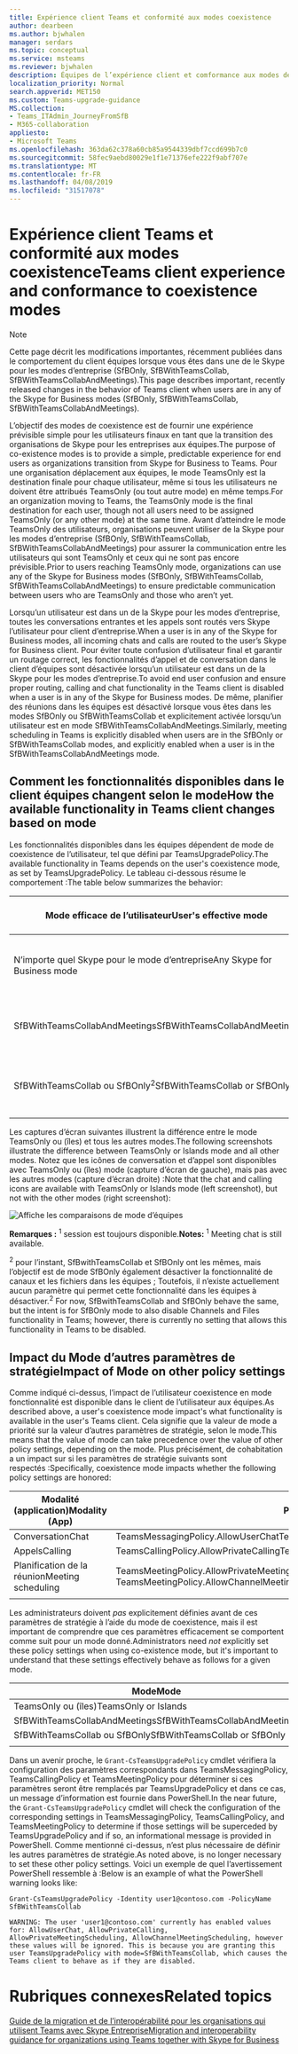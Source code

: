 ```yaml
---
title: Expérience client Teams et conformité aux modes coexistence
author: dearbeen
ms.author: bjwhalen
manager: serdars
ms.topic: conceptual
ms.service: msteams
ms.reviewer: bjwhalen
description: Équipes de l’expérience client et comformance aux modes de coexistence
localization_priority: Normal
search.appverid: MET150
ms.custom: Teams-upgrade-guidance
MS.collection:
- Teams_ITAdmin_JourneyFromSfB
- M365-collaboration
appliesto:
- Microsoft Teams
ms.openlocfilehash: 363da62c378a60cb85a9544339dbf7ccd699b7c0
ms.sourcegitcommit: 58fec9aebd80029e1f1e71376efe222f9abf707e
ms.translationtype: MT
ms.contentlocale: fr-FR
ms.lasthandoff: 04/08/2019
ms.locfileid: "31517078"
---
```

<a name="about-upgrade-basic"></a>

# <a name="teams-client-experience-and-conformance-to-coexistence-modes"></a><span data-ttu-id="bcb90-103">Expérience client Teams et conformité aux modes coexistence</span><span class="sxs-lookup"><span data-stu-id="bcb90-103">Teams client experience and conformance to coexistence modes</span></span>

> [!NOTE]
> <span data-ttu-id="bcb90-104">Cette page décrit les modifications importantes, récemment publiées dans le comportement du client équipes lorsque vous êtes dans une de le Skype pour les modes d’entreprise (SfBOnly, SfBWithTeamsCollab, SfBWithTeamsCollabAndMeetings).</span><span class="sxs-lookup"><span data-stu-id="bcb90-104">This page describes important, recently released changes in the behavior of Teams client when users are in any of the Skype for Business modes (SfBOnly, SfBWithTeamsCollab, SfBWithTeamsCollabAndMeetings).</span></span>


<span data-ttu-id="bcb90-105">L’objectif des modes de coexistence est de fournir une expérience prévisible simple pour les utilisateurs finaux en tant que la transition des organisations de Skype pour les entreprises aux équipes.</span><span class="sxs-lookup"><span data-stu-id="bcb90-105">The purpose of co-existence modes is to provide a simple, predictable experience for end users as organizations transition from Skype for Business to Teams.</span></span>  <span data-ttu-id="bcb90-106">Pour une organisation déplacement aux équipes, le mode TeamsOnly est la destination finale pour chaque utilisateur, même si tous les utilisateurs ne doivent être attribués TeamsOnly (ou tout autre mode) en même temps.</span><span class="sxs-lookup"><span data-stu-id="bcb90-106">For an organization moving to Teams, the TeamsOnly mode is the final destination for each user, though not all users need to be assigned TeamsOnly (or any other mode) at the same time.</span></span>  <span data-ttu-id="bcb90-107">Avant d’atteindre le mode TeamsOnly des utilisateurs, organisations peuvent utiliser de la Skype pour les modes d’entreprise (SfBOnly, SfBWithTeamsCollab, SfBWithTeamsCollabAndMeetings) pour assurer la communication entre les utilisateurs qui sont TeamsOnly et ceux qui ne sont pas encore prévisible.</span><span class="sxs-lookup"><span data-stu-id="bcb90-107">Prior to users reaching TeamsOnly mode, organizations can use any of the Skype for Business modes (SfBOnly, SfBWithTeamsCollab, SfBWithTeamsCollabAndMeetings) to ensure predictable communication between users who are TeamsOnly and those who aren’t yet.</span></span> 

<span data-ttu-id="bcb90-108">Lorsqu’un utilisateur est dans un de la Skype pour les modes d’entreprise, toutes les conversations entrantes et les appels sont routés vers Skype l’utilisateur pour client d’entreprise.</span><span class="sxs-lookup"><span data-stu-id="bcb90-108">When a user is in any of the Skype for Business modes, all incoming chats and calls are routed to the user’s Skype for Business client.</span></span> <span data-ttu-id="bcb90-109">Pour éviter toute confusion d’utilisateur final et garantir un routage correct, les fonctionnalités d’appel et de conversation dans le client d’équipes sont désactivée lorsqu’un utilisateur est dans un de la Skype pour les modes d’entreprise.</span><span class="sxs-lookup"><span data-stu-id="bcb90-109">To avoid end user confusion and ensure proper routing, calling and chat functionality in the Teams client is disabled when a user is in any of the Skype for Business modes.</span></span> <span data-ttu-id="bcb90-110">De même, planifier des réunions dans les équipes est désactivé lorsque vous êtes dans les modes SfBOnly ou SfBWithTeamsCollab et explicitement activée lorsqu’un utilisateur est en mode SfBWithTeamsCollabAndMeetings.</span><span class="sxs-lookup"><span data-stu-id="bcb90-110">Similarly, meeting scheduling in Teams is explicitly disabled when users are in the SfBOnly or SfBWithTeamsCollab modes, and explicitly enabled when a user is in the SfBWithTeamsCollabAndMeetings mode.</span></span>   

## <a name="how-the-available-functionality-in-teams-client-changes-based-on-mode"></a><span data-ttu-id="bcb90-111">Comment les fonctionnalités disponibles dans le client équipes changent selon le mode</span><span class="sxs-lookup"><span data-stu-id="bcb90-111">How the available functionality in Teams client changes based on mode</span></span>
<span data-ttu-id="bcb90-112">Les fonctionnalités disponibles dans les équipes dépendent de mode de coexistence de l’utilisateur, tel que défini par TeamsUpgradePolicy.</span><span class="sxs-lookup"><span data-stu-id="bcb90-112">The available functionality in Teams depends on the user's coexistence mode, as set by TeamsUpgradePolicy.</span></span> <span data-ttu-id="bcb90-113">Le tableau ci-dessous résume le comportement :</span><span class="sxs-lookup"><span data-stu-id="bcb90-113">The table below summarizes the  behavior:</span></span>

|<span data-ttu-id="bcb90-114">Mode efficace de l’utilisateur</span><span class="sxs-lookup"><span data-stu-id="bcb90-114">User's effective mode</span></span>|<span data-ttu-id="bcb90-115">Expérience client d’équipes</span><span class="sxs-lookup"><span data-stu-id="bcb90-115">Experience in Teams client</span></span>|
|---|---|
|<span data-ttu-id="bcb90-116">N’importe quel Skype pour le mode d’entreprise</span><span class="sxs-lookup"><span data-stu-id="bcb90-116">Any Skype for Business mode</span></span>|<span data-ttu-id="bcb90-117">L’appel et de conversation<sup>1</sup> sont désactivées.</span><span class="sxs-lookup"><span data-stu-id="bcb90-117">Calling and Chat<sup>1</sup> are disabled.</span></span>|
|<span data-ttu-id="bcb90-118">SfBWithTeamsCollabAndMeetings</span><span class="sxs-lookup"><span data-stu-id="bcb90-118">SfBWithTeamsCollabAndMeetings</span></span>|<span data-ttu-id="bcb90-119">Planification de la réunion est disponible</span><span class="sxs-lookup"><span data-stu-id="bcb90-119">Meeting scheduling is available</span></span>|
|<span data-ttu-id="bcb90-120">SfBWithTeamsCollab ou SfBOnly<sup>2</sup></span><span class="sxs-lookup"><span data-stu-id="bcb90-120">SfBWithTeamsCollab or SfBOnly<sup>2</sup></span></span>|<span data-ttu-id="bcb90-121">Planification de la réunion n’est pas disponible</span><span class="sxs-lookup"><span data-stu-id="bcb90-121">Meeting scheduling is not available</span></span>|
|||

<span data-ttu-id="bcb90-122">Les captures d’écran suivantes illustrent la différence entre le mode TeamsOnly ou (îles) et tous les autres modes.</span><span class="sxs-lookup"><span data-stu-id="bcb90-122">The following screenshots illustrate the difference between TeamsOnly or Islands mode and all other modes.</span></span> <span data-ttu-id="bcb90-123">Notez que les icônes de conversation et d’appel sont disponibles avec TeamsOnly ou (îles) mode (capture d’écran de gauche), mais pas avec les autres modes (capture d’écran droite) :</span><span class="sxs-lookup"><span data-stu-id="bcb90-123">Note that the chat and calling icons are available with TeamsOnly or Islands mode (left screenshot), but not with the other modes (right screenshot):</span></span>

![Affiche les comparaisons de mode d’équipes](media/teams-mode-comparison.png)


 
<span data-ttu-id="bcb90-125">**Remarques :**
<sup>1</sup> session est toujours disponible.</span><span class="sxs-lookup"><span data-stu-id="bcb90-125">**Notes:**
<sup>1</sup> Meeting chat is still available.</span></span>

<span data-ttu-id="bcb90-126"><sup>2</sup> pour l’instant, SfBwithTeamsCollab et SfBOnly ont les mêmes, mais l’objectif est de mode SfBOnly également désactiver la fonctionnalité de canaux et les fichiers dans les équipes ; Toutefois, il n’existe actuellement aucun paramètre qui permet cette fonctionnalité dans les équipes à désactiver.</span><span class="sxs-lookup"><span data-stu-id="bcb90-126"><sup>2</sup> For now, SfBwithTeamsCollab and SfBOnly behave the same, but the intent is for SfBOnly mode to also disable Channels and Files functionality in Teams; however, there is currently no setting that allows this functionality in Teams to be disabled.</span></span>


## <a name="impact-of-mode-on-other-policy-settings"></a><span data-ttu-id="bcb90-127">Impact du Mode d’autres paramètres de stratégie</span><span class="sxs-lookup"><span data-stu-id="bcb90-127">Impact of Mode on other policy settings</span></span>
<span data-ttu-id="bcb90-128">Comme indiqué ci-dessus, l’impact de l’utilisateur coexistence en mode fonctionnalité est disponible dans le client de l’utilisateur aux équipes.</span><span class="sxs-lookup"><span data-stu-id="bcb90-128">As described above, a user's coexistence mode impact's what functionality is available in the user's Teams client.</span></span> <span data-ttu-id="bcb90-129">Cela signifie que la valeur de mode a priorité sur la valeur d’autres paramètres de stratégie, selon le mode.</span><span class="sxs-lookup"><span data-stu-id="bcb90-129">This means that the value of mode can take precedence over the value of other policy settings, depending on the mode.</span></span> <span data-ttu-id="bcb90-130">Plus précisément, de cohabitation a un impact sur si les paramètres de stratégie suivants sont respectés :</span><span class="sxs-lookup"><span data-stu-id="bcb90-130">Specifically,  coexistence mode impacts whether the following policy settings are honored:</span></span>

|<span data-ttu-id="bcb90-131">**Modalité (application)**</span><span class="sxs-lookup"><span data-stu-id="bcb90-131">**Modality (App)**</span></span>|<span data-ttu-id="bcb90-132">**Policy.Setting**</span><span class="sxs-lookup"><span data-stu-id="bcb90-132">**Policy.Setting**</span></span>|
|---|---|
|<span data-ttu-id="bcb90-133">Conversation</span><span class="sxs-lookup"><span data-stu-id="bcb90-133">Chat</span></span>|<span data-ttu-id="bcb90-134">TeamsMessagingPolicy.AllowUserChat</span><span class="sxs-lookup"><span data-stu-id="bcb90-134">TeamsMessagingPolicy.AllowUserChat</span></span>|
|<span data-ttu-id="bcb90-135">Appels</span><span class="sxs-lookup"><span data-stu-id="bcb90-135">Calling</span></span>|<span data-ttu-id="bcb90-136">TeamsCallingPolicy.AllowPrivateCalling</span><span class="sxs-lookup"><span data-stu-id="bcb90-136">TeamsCallingPolicy.AllowPrivateCalling</span></span>|
|<span data-ttu-id="bcb90-137">Planification de la réunion</span><span class="sxs-lookup"><span data-stu-id="bcb90-137">Meeting scheduling</span></span>|<span data-ttu-id="bcb90-138">TeamsMeetingPolicy.AllowPrivateMeetingScheduling</span><span class="sxs-lookup"><span data-stu-id="bcb90-138">TeamsMeetingPolicy.AllowPrivateMeetingScheduling</span></span></br><span data-ttu-id="bcb90-139">TeamsMeetingPolicy.AllowChannelMeetingScheduling</span><span class="sxs-lookup"><span data-stu-id="bcb90-139">TeamsMeetingPolicy.AllowChannelMeetingScheduling</span></span>|
|||

<span data-ttu-id="bcb90-140">Les administrateurs doivent *pas* explicitement définies avant de ces paramètres de stratégie à l’aide du mode de coexistence, mais il est important de comprendre que ces paramètres efficacement se comportent comme suit pour un mode donné.</span><span class="sxs-lookup"><span data-stu-id="bcb90-140">Administrators need *not* explicitly set these policy settings when using co-existence mode, but it's important to understand that these settings effectively behave as follows for a given mode.</span></span> 

|<span data-ttu-id="bcb90-141">Mode</span><span class="sxs-lookup"><span data-stu-id="bcb90-141">Mode</span></span>|<span data-ttu-id="bcb90-142">AllowUserChat</span><span class="sxs-lookup"><span data-stu-id="bcb90-142">AllowUserChat</span></span>|<span data-ttu-id="bcb90-143">AllowPrivateCalling</span><span class="sxs-lookup"><span data-stu-id="bcb90-143">AllowPrivateCalling</span></span>|<span data-ttu-id="bcb90-144">AllowPrivateMeetingScheduling</span><span class="sxs-lookup"><span data-stu-id="bcb90-144">AllowPrivateMeetingScheduling</span></span>|<span data-ttu-id="bcb90-145">AllowChannelMeetingScheduling</span><span class="sxs-lookup"><span data-stu-id="bcb90-145">AllowChannelMeetingScheduling</span></span>|
|---|---|---|---|---|
|<span data-ttu-id="bcb90-146">TeamsOnly ou (îles)</span><span class="sxs-lookup"><span data-stu-id="bcb90-146">TeamsOnly or Islands</span></span>|<span data-ttu-id="bcb90-147">Activé</span><span class="sxs-lookup"><span data-stu-id="bcb90-147">Enabled</span></span>|<span data-ttu-id="bcb90-148">Activé</span><span class="sxs-lookup"><span data-stu-id="bcb90-148">Enabled</span></span>|<span data-ttu-id="bcb90-149">Activé</span><span class="sxs-lookup"><span data-stu-id="bcb90-149">Enabled</span></span>|<span data-ttu-id="bcb90-150">Activé</span><span class="sxs-lookup"><span data-stu-id="bcb90-150">Enabled</span></span>|
|<span data-ttu-id="bcb90-151">SfBWithTeamsCollabAndMeetings</span><span class="sxs-lookup"><span data-stu-id="bcb90-151">SfBWithTeamsCollabAndMeetings</span></span>|<span data-ttu-id="bcb90-152">Désactivé</span><span class="sxs-lookup"><span data-stu-id="bcb90-152">Disabled</span></span>|<span data-ttu-id="bcb90-153">Désactivé</span><span class="sxs-lookup"><span data-stu-id="bcb90-153">Disabled</span></span>|<span data-ttu-id="bcb90-154">Activé</span><span class="sxs-lookup"><span data-stu-id="bcb90-154">Enabled</span></span>|<span data-ttu-id="bcb90-155">Activé</span><span class="sxs-lookup"><span data-stu-id="bcb90-155">Enabled</span></span>|
|<span data-ttu-id="bcb90-156">SfBWithTeamsCollab ou SfBOnly</span><span class="sxs-lookup"><span data-stu-id="bcb90-156">SfBWithTeamsCollab or SfBOnly</span></span>|<span data-ttu-id="bcb90-157">Désactivé</span><span class="sxs-lookup"><span data-stu-id="bcb90-157">Disabled</span></span>|<span data-ttu-id="bcb90-158">Désactivé</span><span class="sxs-lookup"><span data-stu-id="bcb90-158">Disabled</span></span>|<span data-ttu-id="bcb90-159">Désactivé</span><span class="sxs-lookup"><span data-stu-id="bcb90-159">Disabled</span></span>|<span data-ttu-id="bcb90-160">Désactivé</span><span class="sxs-lookup"><span data-stu-id="bcb90-160">Disabled</span></span>|
||||||

<span data-ttu-id="bcb90-161">Dans un avenir proche, le `Grant-CsTeamsUpgradePolicy` cmdlet vérifiera la configuration des paramètres correspondants dans TeamsMessagingPolicy, TeamsCallingPolicy et TeamsMeetingPolicy pour déterminer si ces paramètres seront être remplacés par TeamsUpgradePolicy et dans ce cas, un message d’information est fournie dans PowerShell.</span><span class="sxs-lookup"><span data-stu-id="bcb90-161">In the near future, the `Grant-CsTeamsUpgradePolicy` cmdlet will check the configuration of the corresponding settings in TeamsMessagingPolicy, TeamsCallingPolicy, and TeamsMeetingPolicy to determine if those settings will be superceded by TeamsUpgradePolicy and if so, an informational message is provided in PowerShell.</span></span>  <span data-ttu-id="bcb90-162">Comme mentionné ci-dessus, n’est plus nécessaire de définir les autres paramètres de stratégie.</span><span class="sxs-lookup"><span data-stu-id="bcb90-162">As noted above,  is no longer necessary to set these other policy settings.</span></span> <span data-ttu-id="bcb90-163">Voici un exemple de quel l’avertissement PowerShell ressemble à :</span><span class="sxs-lookup"><span data-stu-id="bcb90-163">Below is an example of what the PowerShell warning  looks like:</span></span>

`Grant-CsTeamsUpgradePolicy -Identity user1@contoso.com -PolicyName SfBWithTeamsCollab`

`WARNING: The user 'user1@contoso.com' currently has enabled values for: AllowUserChat, AllowPrivateCalling, AllowPrivateMeetingScheduling, AllowChannelMeetingScheduling, however these values will be ignored. This is because you are granting this user TeamsUpgradePolicy with mode=SfBWithTeamsCollab, which causes the Teams client to behave as if they are disabled.`



# <a name="related-topics"></a><span data-ttu-id="bcb90-164">Rubriques connexes</span><span class="sxs-lookup"><span data-stu-id="bcb90-164">Related topics</span></span>

[<span data-ttu-id="bcb90-165">Guide de la migration et de l’interopérabilité pour les organisations qui utilisent Teams avec Skype Entreprise</span><span class="sxs-lookup"><span data-stu-id="bcb90-165">Migration and interoperability guidance for organizations using Teams together with Skype for Business</span></span>](https://docs.microsoft.com/en-us/microsoftteams/migration-interop-guidance-for-teams-with-skype)




